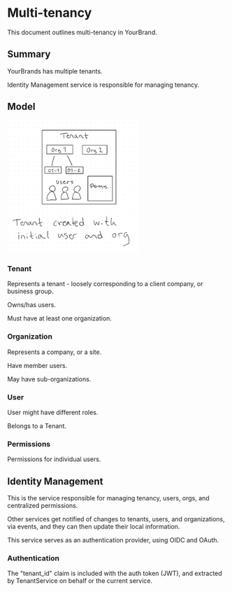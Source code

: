 # Multi-tenancy

This document outlines multi-tenancy in YourBrand.

## Summary

YourBrands has multiple tenants.

Identity Management service is responsible for managing tenancy.

## Model

<img src="tenancy-model.jpeg" width="300"></img>

### Tenant

Represents a tenant - loosely corresponding to a client company, or business group.

Owns/has users.

Must have at least one organization.

### Organization

Represents a company, or a site.

Have member users.

May have sub-organizations.

### User

User might have different roles.

Belongs to a Tenant.

### Permissions

Permissions for individual users.

## Identity Management

This is the service responsible for managing tenancy, users, orgs, and centralized permissions.

Other services get notified of changes to tenants, users, and organizations, via events, and they can then update their local information.

This service serves as an authentication provider, using OIDC and OAuth.

### Authentication

The "tenant_id" claim is included with the auth token (JWT), and extracted by TenantService on behalf or the current service.